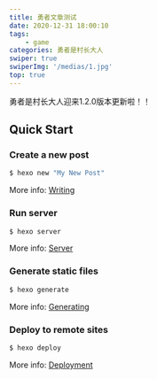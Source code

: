```yaml
---
title: 勇者文章测试
date: 2020-12-31 18:00:10
tags:
	- game
categories: 勇者是村长大人
swiper: true
swiperImg: '/medias/1.jpg'
top: true
---
```

勇者是村长大人迎来1.2.0版本更新啦！！

## Quick Start

### Create a new post

``` bash
$ hexo new "My New Post"
```

More info: [Writing](https://hexo.io/docs/writing.html)

### Run server

``` bash
$ hexo server
```

More info: [Server](https://hexo.io/docs/server.html)

### Generate static files

``` bash
$ hexo generate
```

More info: [Generating](https://hexo.io/docs/generating.html)

### Deploy to remote sites

``` bash
$ hexo deploy
```

More info: [Deployment](https://hexo.io/docs/one-command-deployment.html)
